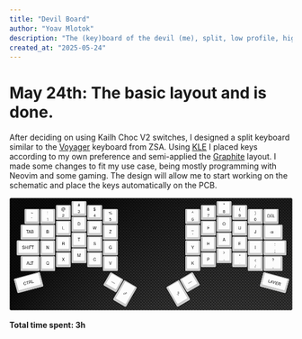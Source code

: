 ```yaml
---
title: "Devil Board"
author: "Yoav Mlotok"
description: "The (key)board of the devil (me), split, low profile, high performance!"
created_at: "2025-05-24"
---
```


# May 24th: The basic layout and is done.

After deciding on using Kailh Choc V2 switches, I designed a split keyboard similar to the [Voyager](https://www.zsa.io/voyager) keyboard from ZSA.
Using [KLE](https://keyboard-layout-editor.com) I placed keys according to my own preference and semi-applied the [Graphite](https://github.com/rdavison/graphite-layout) layout. I made some changes to fit my use case, being mostly programming with Neovim and some gaming.
The design will allow me to start working on the schematic and place the keys automatically on the PCB.

![devil-board](kle/devil-board.png)

**Total time spent: 3h**
